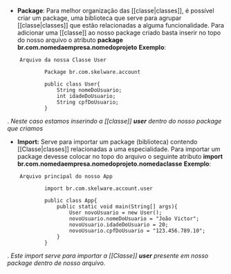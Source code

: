 - **Package**: Para melhor organização das [[classe|classes]], é possível criar um package, uma biblioteca que serve para agrupar [[classe|classes]] que estão relacionadas a alguma funcionalidade. Para adicionar uma [[classe]] ao nosso package criado basta inserir no topo do nosso arquivo o atributo **package br.com.nomedaempresa.nomedoprojeto**
		**Exemplo**: 
```
	Arquivo da nossa Classe User
			
			Package br.com.skelware.account
			
			public class User{
				String nomeDoUsuario;
				int idadeDoUsuario;
				String cpfDoUsuario;
			}
```
.
			*Neste caso estamos inserindo a [[classe]] **user** dentro do nosso package que criamos*

- **Import:** Serve para importar um package (biblioteca) contendo [[Classe|classes]] relacionadas a uma especialidade. Para importar um package devesse colocar no topo do arquivo o seguinte atributo **import br.com.nomedaempresa.nomedoprojeto.nomedaclasse**
		**Exemplo**: 
```
	Arquivo principal do nosso App
			
			import br.com.skelware.account.user
			
			public class App{
				public static void main(String[] args){
					User novoUsuario = new User();
					novoUsuario.nomeDoUsuario = "João Victor";
					novoUsuario.idadeDoUsuario = 20;
					novoUsuario.cpfDoUsuario = "123.456.789.10";
				}
			}
```
.
			*Este import serve para importar a [[Classe]] **user** presente em nosso package dentro de nosso arquivo.*

